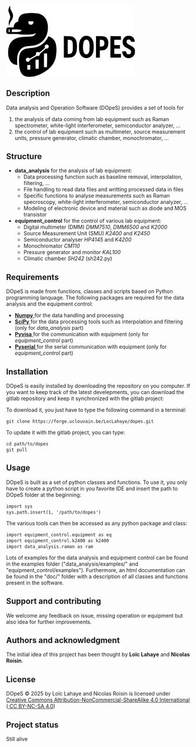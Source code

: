 <p align="left">
  <img src="logo.svg" width="350" title="hover text">
</p>

## Description
Data analysis and Operation Software (DOpeS) provides a set of tools for 
1. the analysis of data coming from lab equipment such as Raman spectrometer, white-light interferometer, semiconductor analyzer, ...
2. the control of lab equipment such as multimeter, source measurement units, pressure generator, climatic chamber, monochromator, ...

## Structure
- **data_analysis** for the analysis of lab equipment:
    - Data processing function such as baseline removal, interpolation, filtering, ...
    - File handling to read data files and writting processed data in files
    - Specific functions to analyse measurements such as Raman specroscopy, white-light interferometer, semiconductor analyzer, ...
    - Modeling of electronic device and material such as diode and MOS transistor
- **equipment_control** for the control of various lab equipment:
    - Digital multimeter (DMM) *DMM7510*, *DMM6500* and *K2000*
    - Source Measurement Unit (SMU) *K2400* and *K2450* 
    - Semiconductor analyser *HP4145* and *K4200*
    - Monochromator *CM110*
    - Pressure generator and monitor *KAL100* 
    - Climatic chamber *SH242* (sh242.py)

## Requirements
DOpeS is made from functions, classes and scripts based on Python programming lanquage. The following packages are required for the data analysis and the equipment control:
- <a href=https://pypi.org/project/numpy/> **Numpy** </a> for the data handling and processing
- <a href=https://pypi.org/project/scipy/> **SciPy** </a> for the data processing tools such as interpolation and filtering (only for *data_analysis* part)
- <a href=https://pypi.org/project/PyVISA/> **Pyvisa** </a> for the communication with equipment (only for *equipment_control* part)
- <a href=https://pypi.org/project/pyserial/> **Pyserial** </a> for the serial communication with equipment (only for *equipment_control* part)


## Installation
DOpeS is easily installed by downloading the repository on you computer.
If you want to keep track of the latest develepments, you can download the gitlab repository and keep it synchronized with the gitlab project:

To download it, you just have to type the following command in a terminal:
```
git clone https://forge.uclouvain.be/LocLahaye/dopes.git
```

To update it with the gitlab project, you can type:
```
cd path/to/dopes
git pull
```

## Usage
DOpeS is built as a set of python classes and functions.
To use it, you only have to create a python script in you favorite IDE and insert the path to DOpeS folder at the beginning:

```
import sys
sys.path.insert(1, '/path/to/dopes')
```

The various tools can then be accessed as any python package and class:
```
import equipment_control.equipment as eq
import equipment_control.k2400 as k2400
import data_analysis.raman as ram

```

Lots of examples for the data analysis and equipment control can be found in the examples folder ("data_analysis/examples/" and "equipment_control/examples").
Furthermore, an html documentation can be found in the "doc/" folder with a description of all classes and functions present in the software.

## Support and contributing
We welcome any feedback on issue, missing operation or equipment but also idea for further improvements.

## Authors and acknowledgment
The initial idea of this project has been thought by **Loïc Lahaye** and **Nicolas Roisin**.

## License
 DOpeS © 2025 by Loïc Lahaye and Nicolas Roisin is licensed under <a href=https://creativecommons.org/licenses/by-nc-sa/4.0/> Creative Commons Attribution-NonCommercial-ShareAlike 4.0 International </a> (<a href=https://creativecommons.org/licenses/by-nc-sa/4.0/> CC BY-NC-SA 4.0</a>) 
## Project status
Still alive
